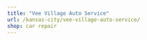 ```yaml
---
title: "Vee Village Auto Service"
url: /kansas-city/vee-village-auto-service/
shop: car repair
---
```

